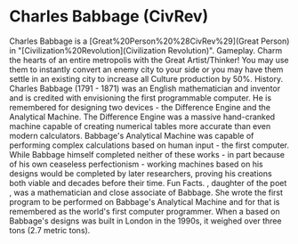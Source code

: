 # Charles Babbage (CivRev)

Charles Babbage is a [Great%20Person%20%28CivRev%29](Great Person) in "[Civilization%20Revolution](Civilization Revolution)".
Gameplay.
Charm the hearts of an entire metropolis with the Great Artist/Thinker! You may use them to instantly convert an enemy city to your side or you may have them settle in an existing city to increase all Culture production by 50%.
History.
Charles Babbage (1791 - 1871) was an English mathematician and inventor and is credited with envisioning the first programmable computer. He is remembered for designing two devices - the Difference Engine and the Analytical Machine. The Difference Engine was a massive hand-cranked machine capable of creating numerical tables more accurate than even modern calculators. Babbage's Analytical Machine was capable of performing complex calculations based on human input - the first computer. While Babbage himself completed neither of these works - in part because of his own ceaseless perfectionism - working machines based on his designs would be completed by later researchers, proving his creations both viable and decades before their time.
Fun Facts.
, daughter of the poet , was a mathematician and close associate of Babbage. She wrote the first program to be performed on Babbage's Analytical Machine and for that is remembered as the world's first computer programmer.
When a based on Babbage's designs was built in London in the 1990s, it weighed over three tons (2.7 metric tons).